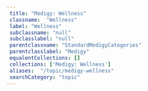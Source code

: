 ```yaml
--- 
 title: "Medigy: Wellness" 
 classname:  "Wellness" 
 label: "Wellness" 
 subclassname: "null" 
 subclasslabel: "null" 
 parentclassname: "StandardMedigyCategories" 
 parentclasslabel: "Medigy" 
 equalentCollections: [] 
 collections: ['Medigy: Wellness']
 aliases:  "/topic/medigy-wellness"  
 searchCategory: "topic" 
---
```

